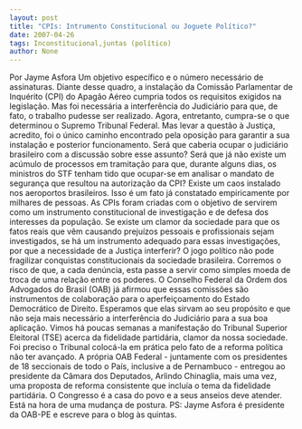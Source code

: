```yaml
---
layout: post
title: "CPIs: Intrumento Constitucional ou Joguete Político?"
date: 2007-04-26
tags: Inconstitucional,juntas (político)
author: None
---
```

Por Jayme Asfora
Um objetivo específico e o número necessário de assinaturas. Diante desse quadro, a instalação da Comissão Parlamentar de Inquérito (CPI) do Apagão Aéreo cumpria todos os requisitos exigidos na legislação. 
Mas foi necessária a interferência do Judiciário para que, de fato, o trabalho pudesse ser realizado. 
Agora, entretanto, cumpra-se o que determinou o Supremo Tribunal Federal. 
Mas levar a questão à Justiça, acredito, foi o único caminho encontrado pela oposição para garantir a sua instalação e posterior funcionamento. 
Será que caberia ocupar o judiciário brasileiro com a discussão sobre esse assunto? 
Será que já não existe um acúmulo de processos em tramitação para que, durante alguns dias, os ministros do STF tenham tido que ocupar-se em analisar o mandato de segurança que resultou na autorização da CPI?
Existe um caos instalado nos aeroportos brasileiros. Isso é um fato já constatado empiricamente por milhares de pessoas. As CPIs foram criadas com o objetivo de servirem como um instrumento constitucional de investigação e de defesa dos interesses da população. 
Se existe um clamor da sociedade para que os fatos reais que vêm causando prejuízos pessoais e profissionais sejam investigados, se há um instrumento adequado para essas investigações, por que a necessidade de a Justiça interferir?
O jogo político não pode fragilizar conquistas constitucionais da sociedade brasileira. 
Corremos o risco de que, a cada denúncia, esta passe a servir como simples moeda de troca de uma relação entre os poderes. 
O Conselho Federal da Ordem dos Advogados do Brasil (OAB) já afirmou que essas comissões são instrumentos de colaboração para o aperfeiçoamento do Estado Democrático de Direito. Esperamos que elas sirvam ao seu propósito e que não seja mais necessário a interferência do Judiciário para a sua boa aplicação. 
Vimos há poucas semanas a manifestação do Tribunal Superior Eleitoral (TSE) acerca da fidelidade partidária, clamor da nossa sociedade. Foi preciso o Tribunal colocá-la em prática pelo fato de a reforma política não ter avançado. 
A própria OAB Federal - juntamente com os presidentes de 18 seccionais de todo o País, inclusive a de Pernambuco - entregou ao presidente da Câmara dos Deputados, Arlindo Chinaglia, mais uma vez, uma proposta de reforma consistente que incluía o tema da fidelidade partidária. 
O Congresso é a casa do povo e a seus anseios deve atender. Está na hora de uma mudança de postura.
PS: Jayme Asfora é presidente da OAB-PE e escreve para o blog às quintas. 